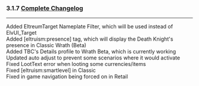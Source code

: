 ### 3.1.7 [Complete Changelog](https://github.com/eltreum0/eltruism/blob/main/Changelog.md)
___
Added EltreumTarget Nameplate Filter, which will be used instead of ElvUI_Target\
Added [eltruism:presence] tag, which will display the Death Knight's presence in Classic Wrath (Beta)\
Added TBC's Details profile to Wrath Beta, which is currently working\
Updated auto adjust to prevent some scenarios where it would activate\
Fixed LootText error when looting some currencies/items\
Fixed [eltruism:smartlevel] in Classic\
Fixed in game navigation being forced on in Retail
